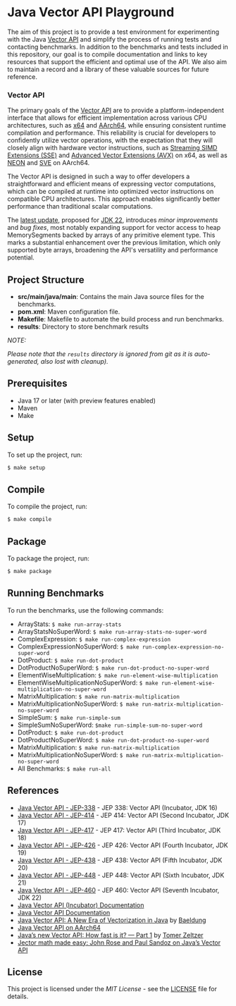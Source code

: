 # Java Vector API Playground

The aim of this project is to provide a test environment for experimenting with the Java [Vector API](https://openjdk.org/jeps/460) and simplify the process of running tests and contacting benchmarks. In addition to the benchmarks and tests included in this repository, our goal is to compile documentation and links to key resources that support the efficient and optimal use of the API. We also aim to maintain a record and a library of these valuable sources for future reference.
### Vector API

The primary goals of the [Vector API](https://openjdk.org/jeps/460) are to provide a platform-independent interface that allows for efficient implementation across various CPU architectures, such as [x64](https://en.wikipedia.org/wiki/X86-64) and [AArch64](https://en.wikipedia.org/wiki/AArch64), while ensuring consistent runtime compilation and performance. This reliability is crucial for developers to confidently utilize vector operations, with the expectation that they will closely align with hardware vector instructions, such as [Streaming SIMD Extensions (SSE)](https://en.wikipedia.org/wiki/Streaming_SIMD_Extensions) and [Advanced Vector Extensions (AVX)](https://en.wikipedia.org/wiki/Advanced_Vector_Extensions) on x64, as well as [NEON](https://en.wikipedia.org/wiki/ARM_architecture#Advanced_SIMD_(NEON)) and [SVE](https://en.wikipedia.org/wiki/Scalable_Vector_Extension) on AArch64.

The Vector API is designed in such a way to offer developers a straightforward and efficient means of expressing vector computations, which can be compiled at runtime into optimized vector instructions on compatible CPU architectures. This approach enables significantly better performance than traditional scalar computations.

The [latest update](https://openjdk.java.net/jeps/460), proposed for [JDK 22](https://openjdk.org/projects/jdk/22/), introduces _minor improvements_ and _bug fixes_, most notably expanding support for vector access to heap MemorySegments backed by arrays of any primitive element type. This marks a substantial enhancement over the previous limitation, which only supported byte arrays, broadening the API's versatility and performance potential.

## Project Structure

- **src/main/java/main**: Contains the main Java source files for the benchmarks.
- **pom.xml**: Maven configuration file.
- **Makefile**: Makefile to automate the build process and run benchmarks.
- **results**: Directory to store benchmark results 


*NOTE:* 

_Please note that the `results` directory is ignored from git as it is auto-generated, also lost with cleanup)._

## Prerequisites

- Java 17 or later (with preview features enabled)
- Maven
- Make

## Setup

To set up the project, run:

```sh
$ make setup
```

## Compile

To compile the project, run:

```sh
$ make compile
```

## Package

To package the project, run:

```sh
$ make package
```

## Running Benchmarks

To run the benchmarks, use the following commands:  
- ArrayStats: ```$ make run-array-stats```
- ArrayStatsNoSuperWord: ```$ make run-array-stats-no-super-word```
- ComplexExpression: ```$ make run-complex-expression```
- ComplexExpressionNoSuperWord: ```$ make run-complex-expression-no-super-word```
- DotProduct: ```$ make run-dot-product```
- DotProductNoSuperWord: ```$ make run-dot-product-no-super-word```
- ElementWiseMultiplication: ```$ make run-element-wise-multiplication```
- ElementWiseMultiplicationNoSuperWord: ```$ make run-element-wise-multiplication-no-super-word```
- MatrixMultiplication: ```$ make run-matrix-multiplication```
- MatrixMultiplicationNoSuperWord: ```$ make run-matrix-multiplication-no-super-word```
- SimpleSum: ```$ make run-simple-sum```
- SimpleSumNoSuperWord: ```$make run-simple-sum-no-super-word```
- DotProduct: ```$ make run-dot-product```
- DotProductNoSuperWord: ```$ make run-dot-product-no-super-word```
- MatrixMultiplication: ```$ make run-matrix-multiplication```
- MatrixMultiplicationNoSuperWord: ```$ make run-matrix-multiplication-no-super-word```
- All Benchmarks: ```$ make run-all```

## References

- [Java Vector API - JEP-338](https://openjdk.java.net/jeps/338) - JEP 338: Vector API (Incubator, JDK 16) 
- [Java Vector API - JEP-414](https://openjdk.java.net/jeps/414) - JEP 414: Vector API (Second Incubator, JDK 17)
- [Java Vector API - JEP-417](https://openjdk.java.net/jeps/417) - JEP 417: Vector API (Third Incubator, JDK 18)
- [Java Vector API - JEP-426](https://openjdk.java.net/jeps/426) - JEP 426: Vector API (Fourth Incubator, JDK 19)
- [Java Vector API - JEP-438](https://openjdk.java.net/jeps/438) - JEP 438: Vector API (Fifth Incubator, JDK 20)
- [Java Vector API - JEP-448](https://openjdk.java.net/jeps/448) - JEP 448: Vector API (Sixth Incubator, JDK 21)
- [Java Vector API - JEP-460](https://openjdk.java.net/jeps/460) - JEP 460: Vector API (Seventh Incubator, JDK 22)
- [Java Vector API (Incubator) Documentation](https://download.java.net/java/early_access/jdk17/docs/api/jdk.incubator.vector/module-summary.html)
- [Java Vector API Documentation](https://download.java.net/java/early_access/jdk17/docs/api/java.base/java/util/vector/package-summary.html)
- [Java Vector API: A New Era of Vectorization in Java](https://www.baeldung.com/java-vector-api) by [Baeldung](https://www.baeldung.com/)
- [Java Vector API on AArch64](https://community.arm.com/arm-community-blogs/b/high-performance-computing-blog/posts/java-vector-api-on-aarch64)
- [Java’s new Vector API: How fast is it? — Part 1](https://medium.com/@tomerr90/javas-new-vector-api-how-fast-is-it-part-1-1b4c2b573610) by [Tomer Zeltzer](https://github.com/tomerr90) 
- [Jector math made easy: John Rose and Paul Sandoz on Java’s Vector API](https://blogs.oracle.com/javamagazine/post/java-vector-api-simd)

## License

This project is licensed under the _MIT License_ - see the [LICENSE](LICENSE) file for details.